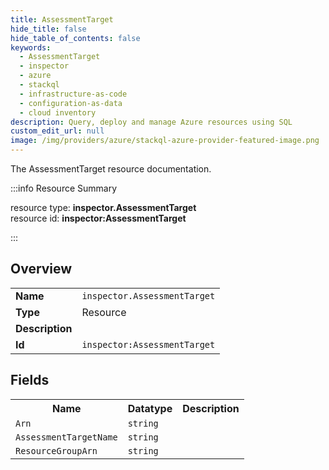 ```yaml
---
title: AssessmentTarget
hide_title: false
hide_table_of_contents: false
keywords:
  - AssessmentTarget
  - inspector
  - azure
  - stackql
  - infrastructure-as-code
  - configuration-as-data
  - cloud inventory
description: Query, deploy and manage Azure resources using SQL
custom_edit_url: null
image: /img/providers/azure/stackql-azure-provider-featured-image.png
---
```

The AssessmentTarget resource documentation.

:::info Resource Summary

<div class="row">
<div class="providerDocColumn">
<span>resource type:&nbsp;<b>inspector.AssessmentTarget</b></span><br />
<span>resource id:&nbsp;<b>inspector:AssessmentTarget</b></span><br />
</div>
</div>

:::

## Overview
<table><tbody>
<tr><td><b>Name</b></td><td><code>inspector.AssessmentTarget</code></td></tr>
<tr><td><b>Type</b></td><td>Resource</td></tr>
<tr><td><b>Description</b></td><td></td></tr>
<tr><td><b>Id</b></td><td><code>inspector:AssessmentTarget</code></td></tr>
</tbody></table>

## Fields
<table><tbody>
<tr><th>Name</th><th>Datatype</th><th>Description</th></tr>
<tr><td><code>Arn</code></td><td><code>string</code></td><td></td></tr><tr><td><code>AssessmentTargetName</code></td><td><code>string</code></td><td></td></tr><tr><td><code>ResourceGroupArn</code></td><td><code>string</code></td><td></td></tr>
</tbody></table>